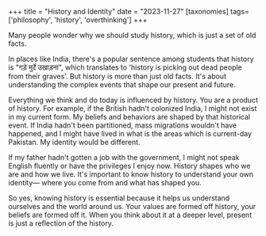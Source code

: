 +++
title = "History and Identity"
date = "2023-11-27"
[taxonomies]
tags=['philosophy', 'history', 'overthinking']
+++

Many people wonder why we should study history, which is just a set of old facts.
<!-- more -->
In places like India, there's a popular sentence among students that history is "गड़े मुर्दे उखाड़ना", which translates to 'history is picking out dead people from their graves'. But history is more than just old facts. It's about understanding the complex events that shape our present and future.

Everything we think and do today is influenced by history. You are a product of history. For example, if the British hadn't colonized India, I might not exist in my current form. My beliefs and behaviors are shaped by that historical event. If India hadn't been partitioned, mass migrations wouldn't have happened, and I might have lived in what is the areas which is current-day Pakistan. My identity would be different.

If my father hadn't gotten a job with the government, I might not speak English fluently or have the privileges I enjoy now. History shapes who we are and how we live. It's important to know history to understand your own identity— where you come from and what has shaped you.

So yes, knowing history is essential because it helps us understand ourselves and the world around us. Your values are formed off history, your beliefs are formed off it. When you think about it at a deeper level, present is just a reflection of the history.